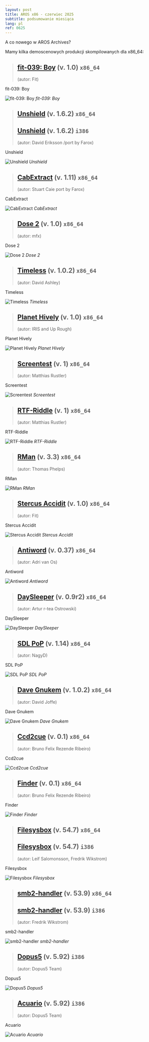 ```yaml
---
layout: post
title: AROS x86 - czerwiec 2025
subtitle: podsumowanie miesiąca
lang: pl
ref: 0625
---
```


A co nowego w AROS Archives?

Mamy kilka demoscenowych produkcji skompilowanych dla x86_64:

> ## [fit-039: Boy](https://archives.arosworld.org/?function=showfile&file=demo/scene/fit/boy.x86_64-aros-v11.zip) (v. 1.0) `x86_64`
> (autor:	Fit)

fit-039: Boy

![fit-039: Boy](/assets/img/0625/boy.jpg)
*fit-039: Boy*

> ## [Unshield](https://archives.arosworld.org/?function=showfile&file=utility/archive/unshield1.6.2.x86_64-aros-v11.zip) (v. 1.6.2) `x86_64`
> ## [Unshield](https://archives.arosworld.org/?function=showfile&file=utility/archive/unshield-1.6.2.i386-aros.zip) (v. 1.6.2) `i386`
> (autor: David Eriksson /port by Farox)

Unshield

![Unshield](/assets/img/0625/unshield.png)
*Unshield*

> ## [CabExtract](https://archives.arosworld.org/?function=showfile&file=utility/archive/cabextract1.11.x86_64-aros-v11.zip) (v. 1.11) `x86_64`
> (autor: Stuart Caie port by Farox)

CabExtract

![CabExtract](/assets/img/0625/cabextract.png)
*CabExtract*

> ## [Dose 2](https://archives.arosworld.org/?function=showfile&file=demo/scene/dose2.x86_64-aros-v11.zip) (v. 1.0) `x86_64`
> (autor:	mfx)

Dose 2

![Dose 2](/assets/img/0625/dose2.jpg)
*Dose 2*

> ## [Timeless](https://archives.arosworld.org/?function=showfile&file=demo/scene/timeless.x86_64-aros-v11.zip) (v. 1.0.2) `x86_64`
> (autor:	David Ashley)

Timeless

![Timeless](/assets/img/0625/timeless.jpg)
*Timeless*

> ## [Planet Hively](https://archives.arosworld.org/?function=showfile&file=demo/music/planethively.x86_64-aros-v11.zip) (v. 1.0) `x86_64`
> (autor:	IRIS and Up Rough)

Planet Hively

![Planet Hively](/assets/img/0625/planethively.jpg)
*Planet Hively*

> ## [Screentest](https://archives.arosworld.org/?function=showfile&file=demo/misc/screentest-v1.x86_64-aros-v11.zip) (v. 1) `x86_64`
> (autor:	Matthias Rustler)

Screentest

![Screentest](/assets/img/0625/screentest.jpg)
*Screentest*

> ## [RTF-Riddle](https://archives.arosworld.org/?function=showfile&file=utility/text/convert/rtf-riddle-v3.97b.x86_64-aros-v11.zip) (v. 1) `x86_64`
> (autor:	Matthias Rustler)

RTF-Riddle

![RTF-Riddle](/assets/img/0625/rtf-riddle.jpg)
*RTF-Riddle*

> ## [RMan](https://archives.arosworld.org/?function=showfile&file=utility/text/convert/rman-v3.3.x86_64-aros-v11.zip) (v. 3.3) `x86_64`
> (autor:	Thomas Phelps)

RMan

![RMan](/assets/img/0625/rman.jpg)
*RMan*

> ## [Stercus Accidit](https://archives.arosworld.org/?function=showfile&file=demo/scene/fit/stercus.x86_64-aros-v11.zip) (v. 1.0) `x86_64`
> (autor:	Fit)

Stercus Accidit

![Stercus Accidit](/assets/img/0625/stercus.jpg)
*Stercus Accidit*

> ## [Antiword](https://archives.arosworld.org/?function=showfile&file=utility/text/convert/antiword-v0.37.x86_64-aros-v11.zip) (v. 0.37) `x86_64`
> (autor:	Adri van Os)

Antiword

![Antiword](/assets/img/0625/antiword.jpg)
*Antiword*

> ## [DaySleeper](https://archives.arosworld.org/?function=showfile&file=utility/text/misc/daysleeper-v0.9r2.x86_64-aros-v11.zip) (v. 0.9r2) `x86_64`
> (autor:	Artur r-tea Ostrowski)

DaySleeper

![DaySleeper](/assets/img/0625/daysleeper.jpg)
*DaySleeper*

> ## [SDL PoP](https://archives.arosworld.org/?function=showfile&file=game/platform/sdlpop.x86_64-aros-v11.zip) (v. 1.14) `x86_64`
> (autor:	NagyD)

SDL PoP

![SDL PoP](/assets/img/0625/sdlpop.jpg)
*SDL PoP*


> ## [Dave Gnukem](https://archives.arosworld.org/?function=showfile&file=game/platform/davegnukem.x86_64-aros-v11.zip) (v. 1.0.2) `x86_64`
> (autor:	David Joffe)

Dave Gnukem

![Dave Gnukem](/assets/img/0625/davegnukem.jpg)
*Dave Gnukem*

> ## [Ccd2cue](https://archives.arosworld.org/?function=showfile&file=utility/filetool/ccd2cue-v01.x86_64-aros-v11.zip) (v. 0.1) `x86_64`
> (autor:	Bruno Felix Rezende Ribeiro)

Ccd2cue

![Ccd2cue](/assets/img/0625/ccd2cue.jpg)
*Ccd2cue*

> ## [Finder](https://archives.arosworld.org/?function=showfile&file=utility/filetool/finder-v3.1.x86_64-aros-v11.zip) (v. 0.1) `x86_64`
> (autor:	Bruno Felix Rezende Ribeiro)

Finder

![Finder](/assets/img/0625/finder.jpg)
*Finder*

> ## [Filesysbox](https://archives.arosworld.org/?function=showfile&file=library/filesysbox-v54.7.x86_64-aros-v11.zip) (v. 54.7) `x86_64`
> ## [Filesysbox](https://archives.arosworld.org/?function=showfile&file=library/misc/filesysbox-v54.7.i386-aros.lha) (v. 54.7) `i386`
> (autor:	Leif Salomonsson, Fredrik Wikstrom)

Filesysbox

![Filesysbox](/assets/img/0625/filesysbox.jpg)
*Filesysbox*

> ## [smb2-handler](https://archives.arosworld.org/?function=showfile&file=network/samba/smb2fs-v53.9.x86_64-aros-v11.zip) (v. 53.9) `x86_64`
> ## [smb2-handler](https://archives.arosworld.org/?function=showfile&file=network/samba/smb2fs-v53.9.i386-aros.lha) (v. 53.9) `i386`
> (autor:	Fredrik Wikstrom)

smb2-handler

![smb2-handler](/assets/img/0625/smb2-handler.jpg)
*smb2-handler*

> ## [Dopus5](https://archives.arosworld.org/?function=showfile&file=utility/filetool/dopus5_92_i386-aros.zip) (v. 5.92) `i386`
> (autor:	Dopus5 Team)

Dopus5

![Dopus5](/assets/img/0625/dopus5.jpg)
*Dopus5*

> ## [Acuario](https://archives.arosworld.org/?function=showfile&file=utility/misc/acuario.lha) (v. 5.92) `i386`
> (autor:	Dopus5 Team)

Acuario

![Acuario](/assets/img/0625/acuario.jpg)
*Acuario*
